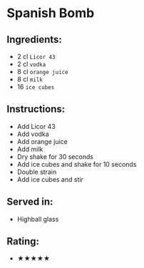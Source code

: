 # Spanish Bomb

## Ingredients:
- 2 cl `Licor 43`
- 2 cl `vodka`
- 8 cl `orange juice`
- 8 cl `milk`
- 16 `ice cubes`

## Instructions:
- Add Licor 43
- Add vodka
- Add orange juice
- Add milk
- Dry shake for 30 seconds
- Add ice cubes and shake for 10 seconds
- Double strain
- Add ice cubes and stir

## Served in:
- Highball glass

## Rating:
- ★★★★★